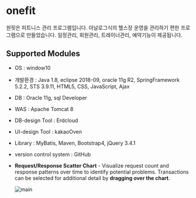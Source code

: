 # onefit
원핏은 피트니스 관리 프로그램입니다. 아날로그식의 헬스장 운영을 관리하기 편한 프로그램으로 만들었습니다. 일정관리, 회원관리, 트레이너관리, 예약기능이 제공됩니다.

## Supported Modules
* OS : window10
* 개발환경 : Java 1.8, eclipse 2018-09, oracle 11g R2, SpringFramework 5.2.2, STS 3.9.11, HTML5, CSS, JavaScript, Ajax
* DB : Oracle 11g, sql Developer
* WAS : Apache Tomcat 8
* DB-design Tool : Erdcloud
* UI-design Tool : kakaoOven
* Library : MyBatis, Maven, Bootstrap4, jQuery 3.4.1
* version control system : GitHub

* **Request/Response Scatter Chart** - Visualize request count and response patterns over time to identify potential problems. Transactions can be selected for additional detail by **dragging over the chart**.

  ![main](doc/images/ss_server-map.png)
